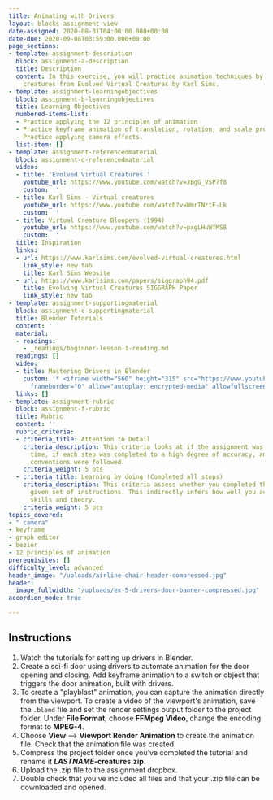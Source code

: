```yaml
---
title: Animating with Drivers
layout: blocks-assignment-view
date-assigned: 2020-08-31T04:00:00.000+00:00
date-due: 2020-09-08T03:59:00.000+00:00
page_sections:
- template: assignment-description
  block: assignment-a-description
  title: Description
  content: In this exercise, you will practice animation techniques by recreating
    creatures from Evolved Virtual Creatures by Karl Sims.
- template: assignment-learningobjectives
  block: assignment-b-learningobjectives
  title: Learning Objectives
  numbered-items-list:
  - Practice applying the 12 principles of animation
  - Practice keyframe animation of translation, rotation, and scale properties.
  - Practice applying camera effects.
  list-item: []
- template: assignment-referencedmaterial
  block: assignment-d-referencedmaterial
  video:
  - title: 'Evolved Virtual Creatures '
    youtube_url: https://www.youtube.com/watch?v=JBgG_VSP7f8
    custom: ''
  - title: Karl Sims - Virtual creatures
    youtube_url: https://www.youtube.com/watch?v=WmrTNrtE-Lk
    custom: ''
  - title: Virtual Creature Bloopers (1994)
    youtube_url: https://www.youtube.com/watch?v=pxgLHuWfMS8
    custom: ''
  title: Inspiration
  links:
  - url: https://www.karlsims.com/evolved-virtual-creatures.html
    link_style: new tab
    title: Karl Sims Website
  - url: https://www.karlsims.com/papers/siggraph94.pdf
    title: Evolving Virtual Creatures SIGGRAPH Paper
    link_style: new tab
- template: assignment-supportingmaterial
  block: assignment-c-supportingmaterial
  title: Blender Tutorials
  content: ''
  material:
  - readings:
    - _readings/beginner-lesson-1-reading.md
  readings: []
  video:
  - title: Mastering Drivers in Blender
    custom: '* <iframe width="560" height="315" src="https://www.youtube.com/embed/videoseries?list=PLbjn7kaP877u1sX4zl081V8jUeSHDY18G"
      frameborder="0" allow="autoplay; encrypted-media" allowfullscreen></iframe>'
  links: []
- template: assignment-rubric
  block: assignment-f-rubric
  title: Rubric
  content: ''
  rubric_criteria:
  - criteria_title: Attention to Detail
    criteria_description: This criteria looks at if the assignment was submitted on
      time, if each step was completed to a high degree of accuracy, and if file naming
      conventions were followed.
    criteria_weight: 5 pts
  - criteria_title: Learning by doing (Completed all steps)
    criteria_description: This criteria assess whether you completed the assignment's
      given set of instructions. This indirectly infers how well you acquired foundational
      skills and theory.
    criteria_weight: 5 pts
topics_covered:
- " camera"
- keyframe
- graph editor
- bezier
- 12 principles of animation
prerequisites: []
difficulty_level: advanced
header_image: "/uploads/airline-chair-header-compressed.jpg"
header:
  image_fullwidth: "/uploads/ex-5-drivers-door-banner-compressed.jpg"
accordion_mode: true

---
```

## Instructions

1. Watch the tutorials for setting up drivers in Blender.
2. Create a sci-fi door using drivers to automate animation for the door opening and closing. Add keyframe animation to a switch or object that triggers the door animation, built with drivers.
3. To create a "playblast" animation, you can capture the animation directly from the viewport. To create a video of the viewport's animation, save the `.blend` file and set the render settings output folder to the project folder. Under **File Format**, choose **FFMpeg Video**, change the encoding format to **MPEG-4**.
4. Choose **View** ⟶ **Viewport Render Animation** to create the animation file. Check that the animation file was created.
5. Compress the project folder once you’ve completed the tutorial and rename it **_LASTNAME_-creatures.zip.**
6. Upload the .zip file to the assignment dropbox.
7. Double check that you've included all files and that your .zip file can be downloaded and opened.